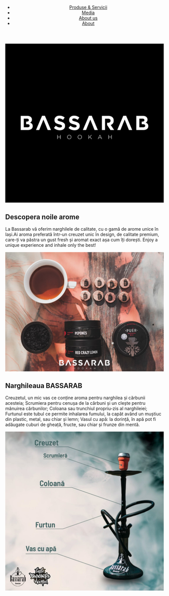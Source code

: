 <!DOCTYPE html>
<html>

<head>
 <title>"Bassarab Hookah"</title>
 <link rel="stylesheet" href="style.css">
</head>
  <body>
    <header>
      <nav>
        <ul>
          <li><a href="prod">Produse & Servicii</a></li>
          <li><a href="Media">Media</a></li>
	  <li><a href="about">About us</a></li>
          <li><a href="footer">About</a></li>
        </ul>
      </nav>
    </header>
    <main>
      <div class="top">
	<img src="bsrbmain.jpg">
     	    </div>
      <div id="arom">
	      <h2>Descopera noile arome</h2>
	      <p>La Bassarab vă oferim narghilele de calitate, cu o gamă de arome unice în Iași.Ai aroma preferată într-un creuzet unic în design, de calitate premium, care-ți va păstra un gust fresh și aromat exact așa cum îți dorești. Enjoy a unique experience and inhale only the best!</p>
	      <img id="aroma1" src="arome1.jpg">
	    </div>
      <div id="narghil">
	      <h2>Narghileaua BASSARAB</h2>
	      <p>Creuzetul, un mic vas ce conține aroma pentru narghilea și cărbunii acesteia; Scrumiera pentru cenușa de la cărbuni și un clește
pentru mânuirea cărbunilor; Coloana sau trunchiul propriu-zis al narghileiei; Furtunul este tubul ce permite inhalarea fumului, la capăt având un muștiuc din plastic, metal, sau chiar și lemn; Vasul cu apă: la dorință, în apă pot fi adăugate cuburi de gheață, fructe, sau chiar și frunze din mentă.</p>
	      <img id="nargilea" src="nargilea.jpg">
	    </div>
    </main>
  </body>
</html>
